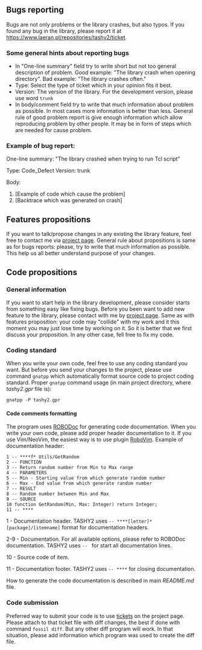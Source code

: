 ## Bugs reporting

Bugs are not only problems or the library crashes, but also typos. If you
found any bug in the library, please report it at <https://www.laeran.pl/repositories/tashy2/ticket>.

### Some general hints about reporting bugs

* In "One-line summary" field try to write short but not too general
  description of problem. Good example: "The library crash when opening
  directory". Bad example: "The library crashes often."
* Type: Select the type of ticket which in your opinion fits it best.
* Version: The version of the library. For the development version, please
  use word `trunk`
* In body/comment field try to write that much information about problem as
  possible. In most cases more information is better than less. General rule
  of good problem report is give enough information which allow reproducing
  problem by other people. It may be in form of steps which are needed for
  cause problem.

### Example of bug report:

One-line summary: "The library crashed when trying to run Tcl script"

Type: Code_Defect
Version: trunk

Body:

1. [Example of code which cause the problem]
2. [Backtrace which was generated on crash]

## Features propositions

If you want to talk/propose changes in any existing the library feature, feel
free to contact me via [project page](https://www.laeran.pl/repositories/tashy2/).
General rule about propositions is same as for bugs reports: please, try to
write that much information as possible. This help us all better understand
purpose of your changes.

## Code propositions

### General information

If you want to start help in the library development, please consider starts
from something easy like fixing bugs. Before you been want to add new feature
to the library, please contact with me by [project page](https://www.laeran.pl/repositories/tashy2/).
Same as with features proposition: your code may "collide" with my work and
it this moment you may just lose time by working on it. So it is better that
we first discuss your proposition. In any other case, fell free to fix my code.

### Coding standard

When you write your own code, feel free to use any coding standard you want.
But before you send your changes to the project, please use command `gnatpp`
which automatically format source code to project coding standard. Proper
`gnatpp` command usage (in main project directory, where *tashy2.gpr* file is):

`gnatpp -P tashy2.gpr`

#### Code comments formatting

The program uses [ROBODoc](https://rfsber.home.xs4all.nl/Robo/) for generating
code documentation. When you write your own code, please add proper header
documentation to it. If you use Vim/NeoVim, the easiest way is to use plugin
[RoboVim](https://github.com/thindil/robovim). Example of documentation
header:

    1 -- ****f* Utils/GetRandom
    2 -- FUNCTION
    3 -- Return random number from Min to Max range
    4 -- PARAMETERS
    5 -- Min - Starting value from which generate random number
    6 -- Max - End value from which generate random number
    7 -- RESULT
    8 -- Random number between Min and Max
    9 -- SOURCE
    10 function GetRandom(Min, Max: Integer) return Integer;
    11 -- ****

1 - Documentation header. TASHY2 uses `-- ****[letter]* [package]/[itemname]`
format for documentation headers.

2-9 - Documentation. For all available options, please refer to ROBODoc
documentation. TASHY2 uses `-- ` for start all documentation lines.

10 - Source code of item.

11 - Documentation footer. TASHY2 uses `-- ****` for closing documentation.

How to generate the code documentation is described in main *README.md* file.

### Code submission

Preferred way to submit your code is to use [tickets](https://www.laeran.pl/repositories/tashy2/ticket)
on the project page. Please attach to that ticket file with diff changes,
the best if done with command `fossil diff`. But any other diff program will
work. In that situation, please add information which program was used to
create the diff file.
